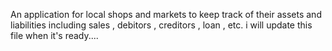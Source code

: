 An application for local shops and markets to keep track of their assets and liabilities including sales , debitors , creditors , loan , etc.
i will update this file when it's ready....
